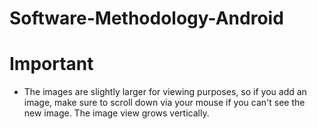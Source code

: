 # Software-Methodology-Android

# Important
- The images are slightly larger for viewing purposes, so if you add an image, make sure to scroll down via your mouse if you can't see the new image. The image view grows vertically.
